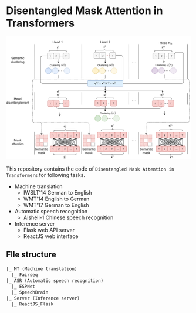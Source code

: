 # Disentangled Mask Attention in Transformers
![Disentangled Mask Attention](MT/Fairseq/figures/Disentangled-mask-attention.png)

This repository contains the code of `Disentangled Mask Attention in Transformers` for following tasks.
* Machine translation
  * IWSLT'14 German to English
  * WMT'14 English to German
  * WMT'17 German to English
* Automatic speech recognition
  * Aishell-1 Chinese speech recognition
* Inference server 
  * Flask web API server
  * ReactJS web interface

## FIle structure
```
|_ MT (Machine translation)
  |_ Fairseq
|_ ASR (Automatic speech recognition)
  |_ ESPNet
  |_ SpeechBrain
|_ Server (Inference server)
  |_ ReactJS_Flask
```
